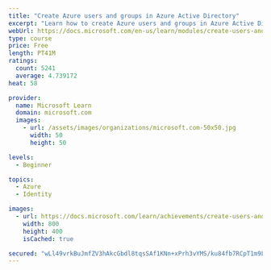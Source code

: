 ```yaml
---
title: "Create Azure users and groups in Azure Active Directory"
excerpt: "Learn how to create Azure users and groups in Azure Active Directory."
webUrl: https://docs.microsoft.com/en-us/learn/modules/create-users-and-groups-in-azure-active-directory/
type: course
price: Free
length: PT41M
ratings:
  count: 5241
  average: 4.739172
heat: 58

provider:
  name: Microsoft Learn
  domain: microsoft.com
  images:
    - url: /assets/images/organizations/microsoft.com-50x50.jpg
      width: 50
      height: 50

levels:
  - Beginner

topics:
  - Azure
  - Identity

images:
  - url: https://docs.microsoft.com/learn/achievements/create-users-and-groups-in-azure-active-directory-social.png
    width: 800
    height: 400
    isCached: true

secured: "wLl49vrkBuJmfZV3hAkcGbdl8tqsSAf1KNn+xPrh3vYMS/ku84fb7RCpT1m9L2mWxLYZ7gk/9dUfx0eBC/2cWWaALqkKfcer/A+YWo6LHsUjn1GtqsyU44MpvNrZTRt5qI0UJzEwz6EOfb/TjFIOQCXdRgOQkPKCxfQQBW51FjxEWn5TvnAvpgWrI87tRR4VGoRmCGMf5FHiZ3kgQCe91P211dOzckY/Q9ea4zZlLooCnO+p1vB6LcfZ2/1bqr3vaPA4uI8KGrBL1SnXlNRMCwTstF9XGGfHC9KcZ5oD/DrdWcKJthvl7psnDXUUuBB4kmurhQDYPQgIWCHwnj+hawkIhCp5ymwyi73Y8dUbL4LZrp3R0SDpIZJxywb1LV1HfMaUEo3weYfP/8W5EQgRvXiNGBaIQ7JURFwEpIrYNlI=;HMMkqJ47eSKRXhLMn67N9g=="
---
```


